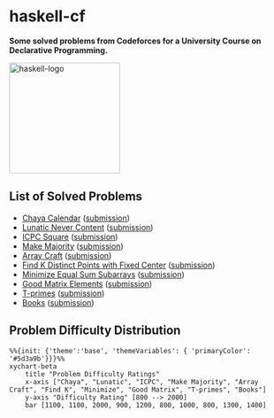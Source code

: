 # haskell-cf
**Some solved problems from Codeforces for a University Course on Declarative Programming.**

<img title="haskell-logo" alt="haskell-logo" src="https://upload.wikimedia.org/wikipedia/commons/thumb/4/4d/Logo_of_the_Haskell_programming_language.svg/2560px-Logo_of_the_Haskell_programming_language.svg.png" width="200">

## List of Solved Problems
- [Chaya Calendar](https://codeforces.com/contest/1932/problem/B) ([submission](https://codeforces.com/contest/1932/submission/298593331))
- [Lunatic Never Content](https://codeforces.com/contest/1826/problem/B) ([submission](https://codeforces.com/contest/1826/submission/298596054))
- [ICPC Square](https://codeforces.com/contest/2045/problem/B) ([submission](https://codeforces.com/contest/2045/submission/298619508))
- [Make Majority](https://codeforces.com/contest/1988/problem/B) ([submission](https://codeforces.com/contest/1988/submission/298718672))
- [Array Craft](https://codeforces.com/contest/1990/problem/B) ([submission](https://codeforces.com/contest/1990/submission/298725853))
- [Find K Distinct Points with Fixed Center](https://codeforces.com/contest/1998/problem/A) ([submission](https://codeforces.com/contest/1998/submission/298729642))
- [Minimize Equal Sum Subarrays](https://codeforces.com/contest/1998/problem/B) ([submission](https://codeforces.com/contest/1998/submission/298731014))
- [Good Matrix Elements](https://codeforces.com/contest/177/problem/A2) ([submission](https://codeforces.com/contest/177/submission/304469483))
- [T-primes](https://codeforces.com/problemset/problem/230/B) ([submission](https://codeforces.com/problemset/submission/230/304473363))
- [Books](https://codeforces.com/problemset/problem/279/B) ([submission](https://codeforces.com/problemset/submission/279/304478609))

## Problem Difficulty Distribution

```mermaid
%%{init: {'theme':'base', 'themeVariables': { 'primaryColor': '#5d3a9b'}}}%%
xychart-beta
    title "Problem Difficulty Ratings"
    x-axis ["Chaya", "Lunatic", "ICPC", "Make Majority", "Array Craft", "Find K", "Minimize", "Good Matrix", "T-primes", "Books"]
    y-axis "Difficulty Rating" [800 --> 2000]
    bar [1100, 1100, 2000, 900, 1200, 800, 1000, 800, 1300, 1400]
